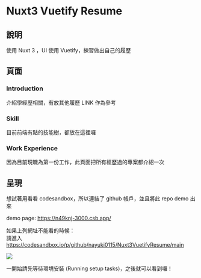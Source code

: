 # Nuxt3 Vuetify Resume


## 說明

使用 Nuxt 3 ，UI 使用 Vuetify，練習做出自己的履歷 

## 頁面 

### Introduction
介紹學經歷相關，有放其他履歷  LINK 作為參考  

### Skill
目前前端有點的技能樹，都放在這裡囉

### Work Experience
因為目前現職為第一份工作，此頁面把所有經歷過的專案都介紹一次

## 呈現
想試著用看看 codesandbox，所以連結了 github 帳戶，並且將此 repo demo 出來  

demo page:  https://n49knj-3000.csb.app/  

如果上列網址不能看的時候：  
請進入 https://codesandbox.io/p/github/nayuki0115/Nuxt3VuetifyResume/main  

<img src="/images/demo_step.png" >  

一開始請先等待環境安裝 (Running setup tasks)，之後就可以看到囉！




